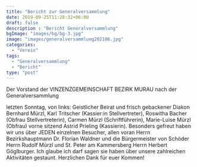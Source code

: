 ```yaml
---
title: "Bericht zur Generalversammlung"
date: 2019-09-25T11:28:32+06:00
draft: false
description : "Bericht Generalversammlung"
bgImage: "images/bg/bg-3.jpg"
image: "images/generalversammlung202106.jpg"
categories: 
  - "Verein"
tags:
  - "Generalversammlung"
  - "Bericht"
type: "post"
---
```


Der Vorstand der VINZENZGEMEINSCHAFT BEZIRK MURAU nach der Generalversammlung 
<!--more-->
letzten Sonntag, von links: Geistlicher Beirat und frisch gebackener Diakon Bernhard Mürzl, Karl Tritscher (Kassier:in Stellvertreter), Roswitha Bacher (Obfrau Stellvertreterin), Carmen Mürzl (Schriftführerin), Marie-Luise Mürzl (Obfrau) vorne sitzend Astrid Prieling (Kassierin).
Besonders gefreut haben wir uns über JEDEN einzelnen Besucher, allen voran Herrn Bezirkshauptmann Dr. Florian Waldner und die Bürgermeister von Schöder Herrn Rudolf Mürzl und St. Peter am Kammersberg Herrn Herbert Göglburger. Ich glaube ich darf sagen sie haben über unsere zahlreichen Aktivitäten gestaunt.
Herzlichen Dank für euer Kommen!